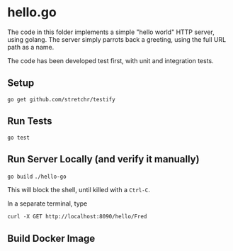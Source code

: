 # hello.go

The code in this folder implements a simple "hello world" HTTP server, using golang. The server simply parrots back a greeting, using the full URL path as a name.

The code has been developed test first, with unit and integration tests. 

## Setup

`go get github.com/stretchr/testify`

## Run Tests

`go test`

## Run Server Locally (and verify it manually)

`go build`
`./hello-go` 

This will block the shell, until killed with a `Ctrl-C`.

In a separate terminal, type

`curl -X GET http://localhost:8090/hello/Fred`

## Build Docker Image

